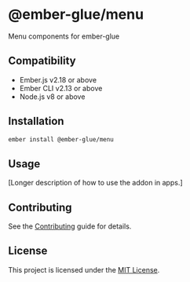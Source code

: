 @ember-glue/menu
==============================================================================

Menu components for ember-glue

Compatibility
------------------------------------------------------------------------------

* Ember.js v2.18 or above
* Ember CLI v2.13 or above
* Node.js v8 or above


Installation
------------------------------------------------------------------------------

```sh
ember install @ember-glue/menu
```

Usage
------------------------------------------------------------------------------

[Longer description of how to use the addon in apps.]

Contributing
------------------------------------------------------------------------------

See the [Contributing](CONTRIBUTING.md) guide for details.

License
------------------------------------------------------------------------------

This project is licensed under the [MIT License](LICENSE.md).
